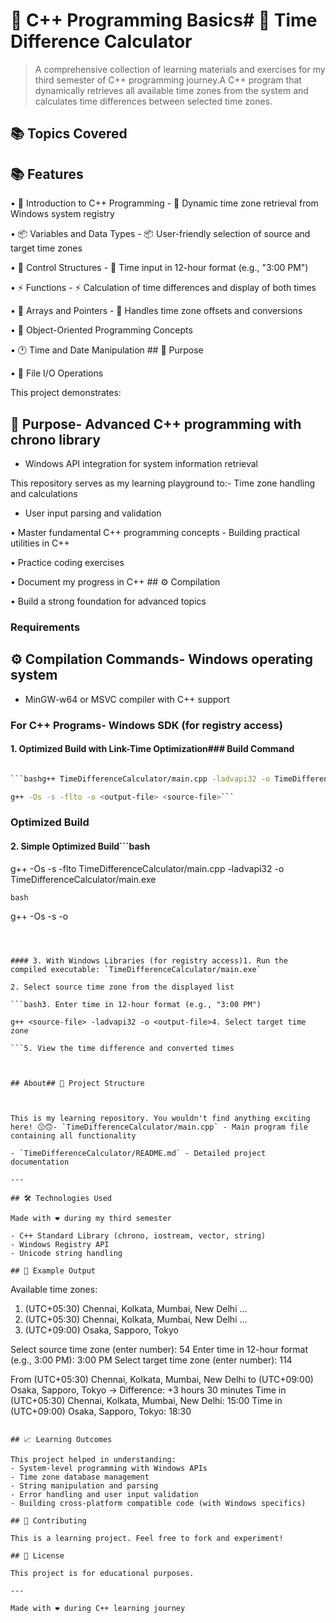 # 🎯 C++ Programming Basics# 🎯 Time Difference Calculator



> A comprehensive collection of learning materials and exercises for my third semester of C++ programming journey.A C++ program that dynamically retrieves all available time zones from the system and calculates time differences between selected time zones.



## 📚 Topics Covered
## 📚 Features



• 🌟 Introduction to C++ Programming  - 🌟 Dynamic time zone retrieval from Windows system registry

• 📦 Variables and Data Types  - 📦 User-friendly selection of source and target time zones

• 🔄 Control Structures  - 🔄 Time input in 12-hour format (e.g., "3:00 PM")

• ⚡ Functions  - ⚡ Calculation of time differences and display of both times

• 🎯 Arrays and Pointers  - 🎯 Handles time zone offsets and conversions

• 🔰 Object-Oriented Programming Concepts  

• 🕐 Time and Date Manipulation  ## 🎯 Purpose

• 📂 File I/O Operations  

This project demonstrates:

## 🎯 Purpose- Advanced C++ programming with chrono library

- Windows API integration for system information retrieval

This repository serves as my learning playground to:- Time zone handling and calculations

- User input parsing and validation

• Master fundamental C++ programming concepts  - Building practical utilities in C++

• Practice coding exercises  

• Document my progress in C++  ## ⚙️ Compilation

• Build a strong foundation for advanced topics  

### Requirements

## ⚙️ Compilation Commands- Windows operating system

- MinGW-w64 or MSVC compiler with C++ support

### For C++ Programs- Windows SDK (for registry access)



#### 1. Optimized Build with Link-Time Optimization### Build Command

```bash

```bashg++ TimeDifferenceCalculator/main.cpp -ladvapi32 -o TimeDifferenceCalculator/main.exe

g++ -Os -s -flto -o <output-file> <source-file>```

```

### Optimized Build

#### 2. Simple Optimized Build```bash

g++ -Os -s -flto TimeDifferenceCalculator/main.cpp -ladvapi32 -o TimeDifferenceCalculator/main.exe

```bash```

g++ -Os -s -o <output-file> <source-file>

```## 🚀 Usage



#### 3. With Windows Libraries (for registry access)1. Run the compiled executable: `TimeDifferenceCalculator/main.exe`

2. Select source time zone from the displayed list

```bash3. Enter time in 12-hour format (e.g., "3:00 PM")

g++ <source-file> -ladvapi32 -o <output-file>4. Select target time zone

```5. View the time difference and converted times



## About## 📁 Project Structure



This is my learning repository. You wouldn't find anything exciting here! 😗🙃- `TimeDifferenceCalculator/main.cpp` - Main program file containing all functionality

- `TimeDifferenceCalculator/README.md` - Detailed project documentation

---

## 🛠️ Technologies Used

Made with ❤️ during my third semester

- C++ Standard Library (chrono, iostream, vector, string)
- Windows Registry API
- Unicode string handling

## 📝 Example Output

```
Available time zones:
1. (UTC+05:30) Chennai, Kolkata, Mumbai, New Delhi
...
54. (UTC+05:30) Chennai, Kolkata, Mumbai, New Delhi
...
114. (UTC+09:00) Osaka, Sapporo, Tokyo

Select source time zone (enter number): 54
Enter time in 12-hour format (e.g., 3:00 PM): 3:00 PM
Select target time zone (enter number): 114

From (UTC+05:30) Chennai, Kolkata, Mumbai, New Delhi to (UTC+09:00) Osaka, Sapporo, Tokyo -> Difference: +3 hours 30 minutes
Time in (UTC+05:30) Chennai, Kolkata, Mumbai, New Delhi: 15:00
Time in (UTC+09:00) Osaka, Sapporo, Tokyo: 18:30
```

## 📈 Learning Outcomes

This project helped in understanding:
- System-level programming with Windows APIs
- Time zone database management
- String manipulation and parsing
- Error handling and user input validation
- Building cross-platform compatible code (with Windows specifics)

## 🤝 Contributing

This is a learning project. Feel free to fork and experiment!

## 📄 License

This project is for educational purposes.

---

Made with ❤️ during C++ learning journey